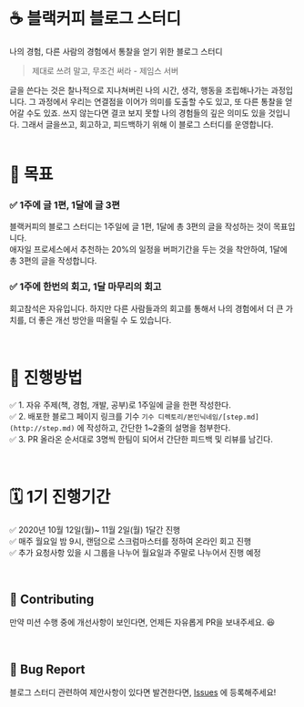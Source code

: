 # ☕ 블랙커피 블로그 스터디

나의 경험, 다른 사람의 경험에서 통찰을 얻기 위한 블로그 스터디

> 제대로 쓰려 말고, 무조건 써라 - 제임스 서버

글을 쓴다는 것은 찰나적으로 지나쳐버린 나의 시간, 생각, 행동을 조립해나가는 과정입니다. 그 과정에서 우리는 연결점을 이어가 의미를 도출할 수도 있고, 또 다른 통찰을 얻어갈 수도 있죠. 쓰지 않는다면 결코 보지 못할 나의 경험들의 깊은 의미도 있을 것입니다.  그래서 글을쓰고, 회고하고, 피드백하기 위해 이 블로그 스터디를 운영합니다.
<br/><br/>

# 🏴  목표

### ✅ 1주에 글 1편, 1달에 글 3편

블랙커피의 블로그 스터디는 1주일에 글 1편, 1달에 총 3편의 글을 작성하는 것이 목표입니다. <br/>
애자일 프로세스에서 추천하는 20%의 일정을 버퍼기간을 두는 것을 착안하여, 1달에 총 3편의 글을 작성합니다. 

### ✅ 1주에 한번의 회고, 1달 마무리의 회고

회고참석은 자유입니다. 하지만 다른 사람들과의 회고를 통해서 나의 경험에서 더 큰 가치를, 더 좋은 개선 방안을 떠올릴 수 도 있습니다.

<br/>


# 🚀 진행방법

✅ 1. 자유 주제(책, 경험, 개발, 공부)로 1주일에 글을 한편 작성한다. <br/>
✅ 2. 배포한 블로그 페이지 링크를 기수 `기수 디렉토리/본인닉네임/[step.md](http://step.md)` 에 작성하고, 간단한 1~2줄의 설명을 첨부한다. <br/>
✅ 3. PR 올라온 순서대로 3명씩 한팀이 되어서 간단한 피드백 및 리뷰를 남긴다. <br/>

<br/>


# 🗓️ 1기 진행기간 

✅ 2020년 10월 12일(월)~ 11월 2일(월) 1달간 진행 <br/>
✅ 매주 월요일 밤 9시, 랜덤으로 스크럼마스터를 정하여 온라인 회고 진행 <br/>
✅ 추가 요청사항 있을 시 그룹을 나누어 월요일과 주말로 나누어서 진행 예정 <br/>

<br/>


## **👏 Contributing**

만약 미션 수행 중에 개선사항이 보인다면, 언제든 자유롭게 PR을 보내주세요. 😆

<br/>


## **🐞 Bug Report**

블로그 스터디 관련하여 제안사항이 있다면 발견한다면, [Issues](https://github.com/blackcoffee-dev/blog/issues) 에 등록해주세요!

<br/>

